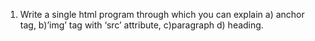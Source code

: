 1. Write a single html program through which you can explain a) anchor tag, b)’img’ tag with
‘src’ attribute, c)paragraph d) heading.